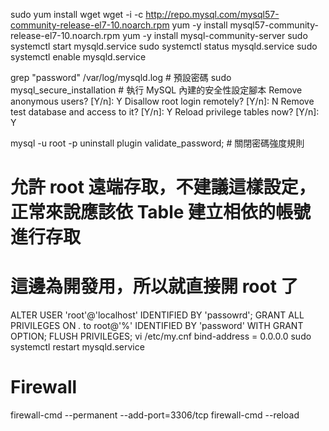 sudo yum install wget
wget -i -c http://repo.mysql.com/mysql57-community-release-el7-10.noarch.rpm
yum -y install mysql57-community-release-el7-10.noarch.rpm
yum -y install mysql-community-server
sudo systemctl start mysqld.service
sudo systemctl status mysqld.service
sudo systemctl enable mysqld.service

grep "password" /var/log/mysqld.log # 預設密碼
sudo mysql_secure_installation # 執行 MySQL 內建的安全性設定腳本
Remove anonymous users? [Y/n]: Y
Disallow root login remotely? [Y/n]: N
Remove test database and access to it? [Y/n]: Y
Reload privilege tables now? [Y/n]: Y

mysql -u root -p
uninstall plugin validate_password; # 關閉密碼強度規則
# 允許 root 遠端存取，不建議這樣設定，正常來說應該依 Table 建立相依的帳號進行存取
# 這邊為開發用，所以就直接開 root 了
ALTER USER 'root'@'localhost' IDENTIFIED BY 'passowrd';
GRANT ALL PRIVILEGES ON *.* to root@'%' IDENTIFIED BY 'password' WITH GRANT OPTION;
FLUSH PRIVILEGES;
vi /etc/my.cnf
  bind-address = 0.0.0.0
sudo systemctl restart mysqld.service

# Firewall
firewall-cmd --permanent --add-port=3306/tcp
firewall-cmd --reload